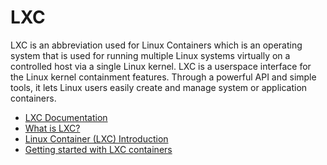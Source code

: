 # LXC

LXC is an abbreviation used for Linux Containers which is an operating system that is used for running multiple Linux systems virtually on a controlled host via a single Linux kernel. LXC is a userspace interface for the Linux kernel containment features. Through a powerful API and simple tools, it lets Linux users easily create and manage system or application containers.

- [LXC Documentation](https://linuxcontainers.org/lxc/documentation/)
- [What is LXC?](https://linuxcontainers.org/lxc/introduction/)
- [Linux Container (LXC) Introduction](https://youtu.be/_KnmRdK69qM)
- [Getting started with LXC containers](https://youtu.be/CWmkSj_B-wo)
